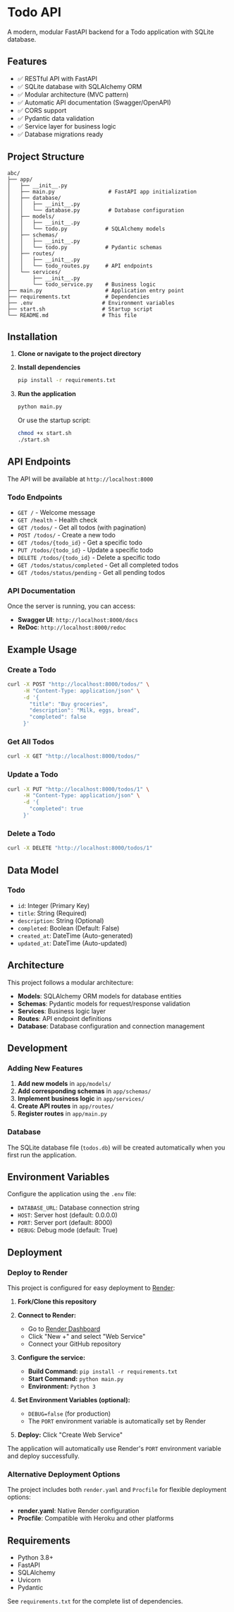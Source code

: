 # Todo API

A modern, modular FastAPI backend for a Todo application with SQLite database.

## Features

- ✅ RESTful API with FastAPI
- ✅ SQLite database with SQLAlchemy ORM
- ✅ Modular architecture (MVC pattern)
- ✅ Automatic API documentation (Swagger/OpenAPI)
- ✅ CORS support
- ✅ Pydantic data validation
- ✅ Service layer for business logic
- ✅ Database migrations ready

## Project Structure

```
abc/
├── app/
│   ├── __init__.py
│   ├── main.py                 # FastAPI app initialization
│   ├── database/
│   │   ├── __init__.py
│   │   └── database.py         # Database configuration
│   ├── models/
│   │   ├── __init__.py
│   │   └── todo.py            # SQLAlchemy models
│   ├── schemas/
│   │   ├── __init__.py
│   │   └── todo.py            # Pydantic schemas
│   ├── routes/
│   │   ├── __init__.py
│   │   └── todo_routes.py     # API endpoints
│   └── services/
│       ├── __init__.py
│       └── todo_service.py    # Business logic
├── main.py                    # Application entry point
├── requirements.txt           # Dependencies
├── .env                      # Environment variables
├── start.sh                  # Startup script
└── README.md                 # This file
```

## Installation

1. **Clone or navigate to the project directory**

2. **Install dependencies**
   ```bash
   pip install -r requirements.txt
   ```

3. **Run the application**
   ```bash
   python main.py
   ```
   
   Or use the startup script:
   ```bash
   chmod +x start.sh
   ./start.sh
   ```

## API Endpoints

The API will be available at `http://localhost:8000`

### Todo Endpoints

- `GET /` - Welcome message
- `GET /health` - Health check
- `GET /todos/` - Get all todos (with pagination)
- `POST /todos/` - Create a new todo
- `GET /todos/{todo_id}` - Get a specific todo
- `PUT /todos/{todo_id}` - Update a specific todo
- `DELETE /todos/{todo_id}` - Delete a specific todo
- `GET /todos/status/completed` - Get all completed todos
- `GET /todos/status/pending` - Get all pending todos

### API Documentation

Once the server is running, you can access:
- **Swagger UI**: `http://localhost:8000/docs`
- **ReDoc**: `http://localhost:8000/redoc`

## Example Usage

### Create a Todo
```bash
curl -X POST "http://localhost:8000/todos/" \
     -H "Content-Type: application/json" \
     -d '{
       "title": "Buy groceries",
       "description": "Milk, eggs, bread",
       "completed": false
     }'
```

### Get All Todos
```bash
curl -X GET "http://localhost:8000/todos/"
```

### Update a Todo
```bash
curl -X PUT "http://localhost:8000/todos/1" \
     -H "Content-Type: application/json" \
     -d '{
       "completed": true
     }'
```

### Delete a Todo
```bash
curl -X DELETE "http://localhost:8000/todos/1"
```

## Data Model

### Todo
- `id`: Integer (Primary Key)
- `title`: String (Required)
- `description`: String (Optional)
- `completed`: Boolean (Default: False)
- `created_at`: DateTime (Auto-generated)
- `updated_at`: DateTime (Auto-updated)

## Architecture

This project follows a modular architecture:

- **Models**: SQLAlchemy ORM models for database entities
- **Schemas**: Pydantic models for request/response validation
- **Services**: Business logic layer
- **Routes**: API endpoint definitions
- **Database**: Database configuration and connection management

## Development

### Adding New Features

1. **Add new models** in `app/models/`
2. **Add corresponding schemas** in `app/schemas/`
3. **Implement business logic** in `app/services/`
4. **Create API routes** in `app/routes/`
5. **Register routes** in `app/main.py`

### Database

The SQLite database file (`todos.db`) will be created automatically when you first run the application.

## Environment Variables

Configure the application using the `.env` file:

- `DATABASE_URL`: Database connection string
- `HOST`: Server host (default: 0.0.0.0)
- `PORT`: Server port (default: 8000)
- `DEBUG`: Debug mode (default: True)

## Deployment

### Deploy to Render

This project is configured for easy deployment to [Render](https://render.com):

1. **Fork/Clone this repository**

2. **Connect to Render:**
   - Go to [Render Dashboard](https://dashboard.render.com)
   - Click "New +" and select "Web Service"
   - Connect your GitHub repository

3. **Configure the service:**
   - **Build Command:** `pip install -r requirements.txt`
   - **Start Command:** `python main.py`
   - **Environment:** `Python 3`

4. **Set Environment Variables (optional):**
   - `DEBUG=false` (for production)
   - The `PORT` environment variable is automatically set by Render

5. **Deploy:** Click "Create Web Service"

The application will automatically use Render's `PORT` environment variable and deploy successfully.

### Alternative Deployment Options

The project includes both `render.yaml` and `Procfile` for flexible deployment options:
- **render.yaml**: Native Render configuration
- **Procfile**: Compatible with Heroku and other platforms

## Requirements

- Python 3.8+
- FastAPI
- SQLAlchemy
- Uvicorn
- Pydantic

See `requirements.txt` for the complete list of dependencies.
